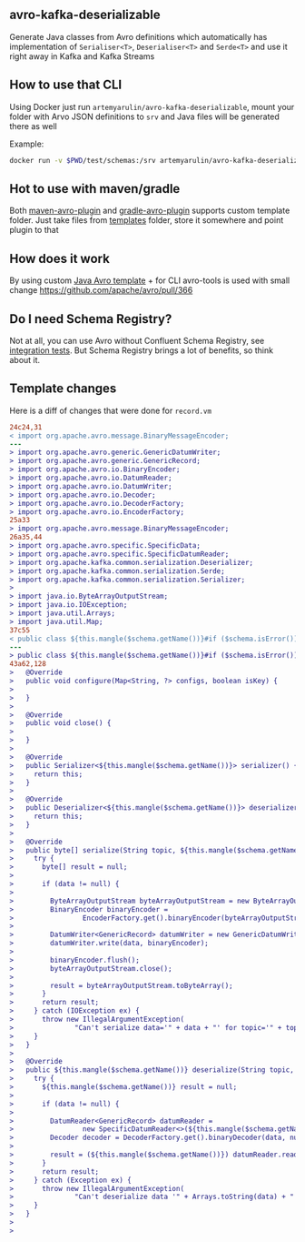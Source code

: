 ## avro-kafka-deserializable

Generate Java classes from Avro definitions which automatically has implementation of `Serialiser<T>`, `Deserialiser<T>` and `Serde<T>` and use it right away in Kafka and Kafka Streams

## How to use that CLI

Using Docker just run `artemyarulin/avro-kafka-deserializable`, mount your folder with Arvo JSON definitions to `srv` and Java files will be generated there as well

Example:
```bash
docker run -v $PWD/test/schemas:/srv artemyarulin/avro-kafka-deserializable
```

## Hot to use with maven/gradle

Both [maven-avro-plugin](https://issues.apache.org/jira/browse/AVRO-983) and [gradle-avro-plugin](https://github.com/commercehub-oss/gradle-avro-plugin#templatedirectory) supports custom template folder. Just take files from [templates](templates) folder, store it somewhere and point plugin to that

## How does it work

By using custom [Java Avro template](templates/record.vm) + for CLI avro-tools is used with small change https://github.com/apache/avro/pull/366

## Do I need Schema Registry?

Not at all, you can use Avro without Confluent Schema Registry, see [integration tests](test). But Schema Registry brings a lot of benefits, so think about it.

## Template changes

Here is a diff of changes that were done for `record.vm`

```diff
24c24,31
< import org.apache.avro.message.BinaryMessageEncoder;
---
> import org.apache.avro.generic.GenericDatumWriter;
> import org.apache.avro.generic.GenericRecord;
> import org.apache.avro.io.BinaryEncoder;
> import org.apache.avro.io.DatumReader;
> import org.apache.avro.io.DatumWriter;
> import org.apache.avro.io.Decoder;
> import org.apache.avro.io.DecoderFactory;
> import org.apache.avro.io.EncoderFactory;
25a33
> import org.apache.avro.message.BinaryMessageEncoder;
26a35,44
> import org.apache.avro.specific.SpecificData;
> import org.apache.avro.specific.SpecificDatumReader;
> import org.apache.kafka.common.serialization.Deserializer;
> import org.apache.kafka.common.serialization.Serde;
> import org.apache.kafka.common.serialization.Serializer;
> 
> import java.io.ByteArrayOutputStream;
> import java.io.IOException;
> import java.util.Arrays;
> import java.util.Map;
37c55
< public class ${this.mangle($schema.getName())}#if ($schema.isError()) extends org.apache.avro.specific.SpecificExceptionBase#else extends org.apache.avro.specific.SpecificRecordBase#end implements org.apache.avro.specific.SpecificRecord {
---
> public class ${this.mangle($schema.getName())}#if ($schema.isError()) extends org.apache.avro.specific.SpecificExceptionBase#else extends org.apache.avro.specific.SpecificRecordBase#end implements org.apache.avro.specific.SpecificRecord, Deserializer<${this.mangle($schema.getName())}>, Serializer<${this.mangle($schema.getName())}>, Serde<${this.mangle($schema.getName())}> {
43a62,128
>   @Override
>   public void configure(Map<String, ?> configs, boolean isKey) {
> 
>   }
> 
>   @Override
>   public void close() {
> 
>   }
> 
>   @Override
>   public Serializer<${this.mangle($schema.getName())}> serializer() {
>     return this;
>   }
> 
>   @Override
>   public Deserializer<${this.mangle($schema.getName())}> deserializer() {
>     return this;
>   }
> 
>   @Override
>   public byte[] serialize(String topic, ${this.mangle($schema.getName())} data) {
>     try {
>       byte[] result = null;
> 
>       if (data != null) {
> 
>         ByteArrayOutputStream byteArrayOutputStream = new ByteArrayOutputStream();
>         BinaryEncoder binaryEncoder =
>                 EncoderFactory.get().binaryEncoder(byteArrayOutputStream, null);
> 
>         DatumWriter<GenericRecord> datumWriter = new GenericDatumWriter<>(data.getSchema());
>         datumWriter.write(data, binaryEncoder);
> 
>         binaryEncoder.flush();
>         byteArrayOutputStream.close();
> 
>         result = byteArrayOutputStream.toByteArray();
>       }
>       return result;
>     } catch (IOException ex) {
>       throw new IllegalArgumentException(
>               "Can't serialize data='" + data + "' for topic='" + topic + "'", ex);
>     }
>   }
> 
>   @Override
>   public ${this.mangle($schema.getName())} deserialize(String topic, byte[] data) {
>     try {
>       ${this.mangle($schema.getName())} result = null;
> 
>       if (data != null) {
> 
>         DatumReader<GenericRecord> datumReader =
>                 new SpecificDatumReader<>(${this.mangle($schema.getName())}.class.newInstance().getSchema());
>         Decoder decoder = DecoderFactory.get().binaryDecoder(data, null);
> 
>         result = (${this.mangle($schema.getName())}) datumReader.read(null, decoder);
>       }
>       return result;
>     } catch (Exception ex) {
>       throw new IllegalArgumentException(
>               "Can't deserialize data '" + Arrays.toString(data) + "' from topic '" + topic + "'", ex);
>     }
>   }
> 
> 
```
